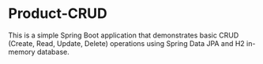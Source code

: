 # Product-CRUD
This is a simple Spring Boot application that demonstrates basic CRUD (Create, Read, Update, Delete) operations using Spring Data JPA and H2 in-memory database.
